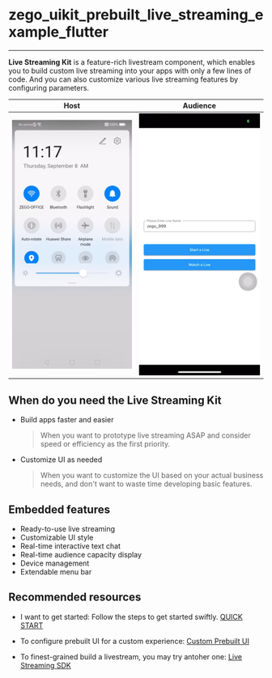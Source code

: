 # zego_uikit_prebuilt_live_streaming_example_flutter

- - -


**Live Streaming Kit** is a feature-rich livestream component, which enables you to build custom live streaming into your apps with only a few lines of code. And you can also customize various live streaming features by configuring parameters.


|Host|Audience|
|---|---|
|![Host](images/host.gif)|![Audience](images/audience.gif)|


## When do you need the Live Streaming Kit

- Build apps faster and easier
  > When you want to prototype live streaming ASAP and consider speed or efficiency as the first priority. 

- Customize UI as needed
  > When you want to customize the UI based on your actual business needs, and don't want to waste time developing basic features.


## Embedded features

- Ready-to-use live streaming
- Customizable UI style
- Real-time interactive text chat
- Real-time audience capacity display
- Device management
- Extendable menu bar


## Recommended resources


- I want to get started: Follow the steps to get started swiftly.
  [QUICK START](https://docs.zegocloud.com/article/14846)


- To configure prebuilt UI for a custom experience:
  [Custom Prebuilt UI](https://docs.zegocloud.com/article/14878)

- To finest-grained build a livestream, you may try antoher one:
  [Live Streaming SDK](https://docs.zegocloud.com/article/7926)

